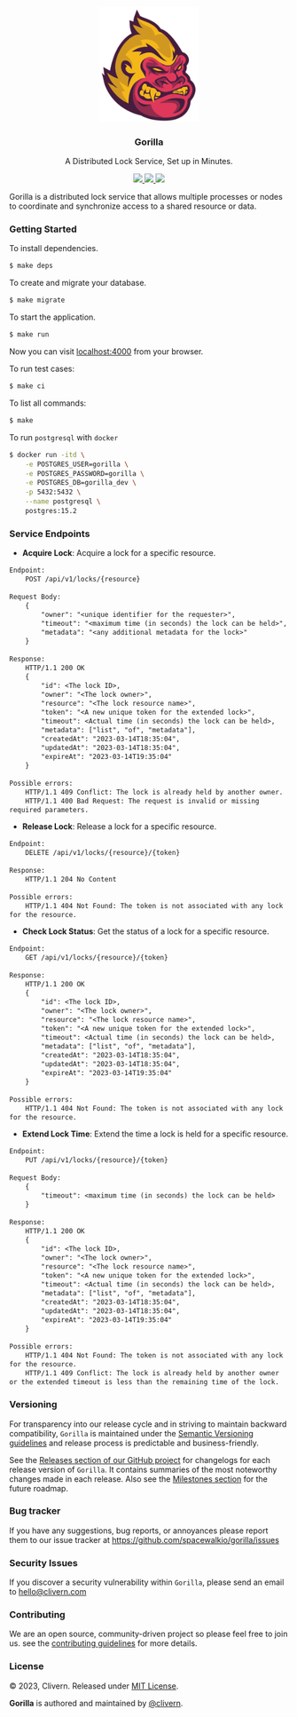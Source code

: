 <p align="center">
    <img alt="Gorilla Logo" src="/assets/img/logo.png" width="180" />
    <h3 align="center">Gorilla</h3>
    <p align="center">A Distributed Lock Service, Set up in Minutes.</p>
    <p align="center">
        <a href="https://github.com/Spacewalkio/Gorilla/actions/workflows/ci.yml">
            <img src="https://github.com/Spacewalkio/Gorilla/actions/workflows/ci.yml/badge.svg"/>
        </a>
        <a href="https://github.com/Spacewalkio/Gorilla/releases">
            <img src="https://img.shields.io/badge/Version-0.1.0-1abc9c.svg">
        </a>
        <a href="https://github.com/Spacewalkio/Gorilla/blob/master/LICENSE">
            <img src="https://img.shields.io/badge/LICENSE-MIT-orange.svg">
        </a>
    </p>
</p>

Gorilla is a distributed lock service that allows multiple processes or nodes to coordinate and synchronize access to a shared resource or data.


### Getting Started

To install dependencies.

```zsh
$ make deps
```

To create and migrate your database.

```zsh
$ make migrate
```

To start the application.

```zsh
$ make run
```

Now you can visit [localhost:4000](http://localhost:4000) from your browser.

To run test cases:

```zsh
$ make ci
```

To list all commands:

```zsh
$ make
```

To run `postgresql` with `docker`

```zsh
$ docker run -itd \
    -e POSTGRES_USER=gorilla \
    -e POSTGRES_PASSWORD=gorilla \
    -e POSTGRES_DB=gorilla_dev \
    -p 5432:5432 \
    --name postgresql \
    postgres:15.2
```


### Service Endpoints

- **Acquire Lock**: Acquire a lock for a specific resource.

```pre
Endpoint:
    POST /api/v1/locks/{resource}

Request Body:
    {
        "owner": "<unique identifier for the requester>",
        "timeout": "<maximum time (in seconds) the lock can be held>",
        "metadata": "<any additional metadata for the lock>"
    }

Response:
    HTTP/1.1 200 OK
    {
        "id": <The lock ID>,
        "owner": "<The lock owner>",
        "resource": "<The lock resource name>",
        "token": "<A new unique token for the extended lock>",
        "timeout": <Actual time (in seconds) the lock can be held>,
        "metadata": ["list", "of", "metadata"],
        "createdAt": "2023-03-14T18:35:04",
        "updatedAt": "2023-03-14T18:35:04",
        "expireAt": "2023-03-14T19:35:04"
    }

Possible errors:
    HTTP/1.1 409 Conflict: The lock is already held by another owner.
    HTTP/1.1 400 Bad Request: The request is invalid or missing required parameters.
```

- **Release Lock**: Release a lock for a specific resource.

```
Endpoint:
    DELETE /api/v1/locks/{resource}/{token}

Response:
    HTTP/1.1 204 No Content

Possible errors:
    HTTP/1.1 404 Not Found: The token is not associated with any lock for the resource.
```

- **Check Lock Status**: Get the status of a lock for a specific resource.

```
Endpoint:
    GET /api/v1/locks/{resource}/{token}

Response:
    HTTP/1.1 200 OK
    {
        "id": <The lock ID>,
        "owner": "<The lock owner>",
        "resource": "<The lock resource name>",
        "token": "<A new unique token for the extended lock>",
        "timeout": <Actual time (in seconds) the lock can be held>,
        "metadata": ["list", "of", "metadata"],
        "createdAt": "2023-03-14T18:35:04",
        "updatedAt": "2023-03-14T18:35:04",
        "expireAt": "2023-03-14T19:35:04"
    }

Possible errors:
    HTTP/1.1 404 Not Found: The token is not associated with any lock for the resource.
```

- **Extend Lock Time**: Extend the time a lock is held for a specific resource.

```
Endpoint:
    PUT /api/v1/locks/{resource}/{token}

Request Body:
    {
        "timeout": <maximum time (in seconds) the lock can be held>
    }

Response:
    HTTP/1.1 200 OK
    {
        "id": <The lock ID>,
        "owner": "<The lock owner>",
        "resource": "<The lock resource name>",
        "token": "<A new unique token for the extended lock>",
        "timeout": <Actual time (in seconds) the lock can be held>,
        "metadata": ["list", "of", "metadata"],
        "createdAt": "2023-03-14T18:35:04",
        "updatedAt": "2023-03-14T18:35:04",
        "expireAt": "2023-03-14T19:35:04"
    }

Possible errors:
    HTTP/1.1 404 Not Found: The token is not associated with any lock for the resource.
    HTTP/1.1 409 Conflict: The lock is already held by another owner or the extended timeout is less than the remaining time of the lock.
```



### Versioning

For transparency into our release cycle and in striving to maintain backward compatibility, `Gorilla` is maintained under the [Semantic Versioning guidelines](https://semver.org/) and release process is predictable and business-friendly.

See the [Releases section of our GitHub project](https://github.com/spacewalkio/gorilla/releases) for changelogs for each release version of `Gorilla`. It contains summaries of the most noteworthy changes made in each release. Also see the [Milestones section](https://github.com/spacewalkio/gorilla/milestones) for the future roadmap.


### Bug tracker

If you have any suggestions, bug reports, or annoyances please report them to our issue tracker at https://github.com/spacewalkio/gorilla/issues


### Security Issues

If you discover a security vulnerability within `Gorilla`, please send an email to [hello@clivern.com](mailto:hello@clivern.com)


### Contributing

We are an open source, community-driven project so please feel free to join us. see the [contributing guidelines](CONTRIBUTING.md) for more details.


### License

© 2023, Clivern. Released under [MIT License](https://opensource.org/licenses/mit-license.php).

**Gorilla** is authored and maintained by [@clivern](http://github.com/clivern).
